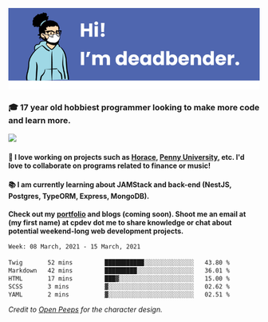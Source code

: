 ![banner](banner.png)

### 🎓 17 year old hobbiest programmer looking to make more code and learn more.

<a href="https://twitter.com/KO4JZT"><img src="https://img.shields.io/badge/ko4jzt%20-%231DA1F2.svg?&style=for-the-badge&logo=Twitter&logoColor=white"/></a>

#### 📝 I love working on projects such as [Horace](https://github.com/knights-of-academia/horace), [Penny University](https://github.com/penny-university/penny_university), etc. I'd love to collaborate on programs related to finance or music!

#### 📚 I am currently learning about JAMStack and back-end (NestJS, Postgres, TypeORM, Express, MongoDB). 

**Check out my [portfolio](https://cpdev.me) and blogs (coming soon). Shoot me an email at (my first name) at cpdev dot me to share knowledge or chat about potential weekend-long web development projects.**



<!--START_SECTION:waka-->
```text
Week: 08 March, 2021 - 15 March, 2021

Twig       52 mins         ███████████░░░░░░░░░░░░░░   43.80 % 
Markdown   42 mins         █████████░░░░░░░░░░░░░░░░   36.01 % 
HTML       17 mins         ███▓░░░░░░░░░░░░░░░░░░░░░   15.00 % 
SCSS       3 mins          ▓░░░░░░░░░░░░░░░░░░░░░░░░   02.62 % 
YAML       2 mins          ▓░░░░░░░░░░░░░░░░░░░░░░░░   02.51 % 
```
<!--END_SECTION:waka-->

*Credit to [Open Peeps](https://www.openpeeps.com/) for the character design.*
